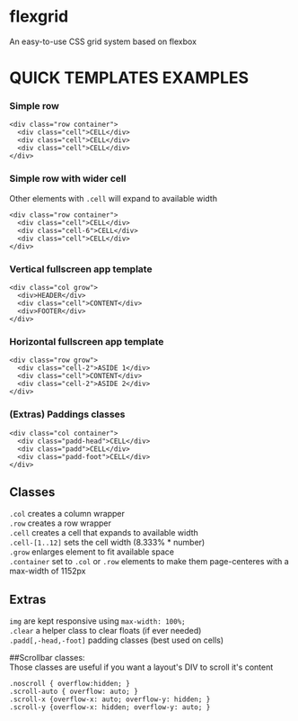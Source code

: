 # flexgrid
An easy-to-use CSS grid system based on flexbox





# QUICK TEMPLATES EXAMPLES

### Simple row 

    <div class="row container">
      <div class="cell">CELL</div>
      <div class="cell">CELL</div>
      <div class="cell">CELL</div>
    </div>
    
### Simple row with wider cell
Other elements with `.cell` will expand to available width

    <div class="row container">
      <div class="cell">CELL</div>
      <div class="cell-6">CELL</div>
      <div class="cell">CELL</div>
    </div>

### Vertical fullscreen app template

    <div class="col grow">
      <div>HEADER</div>
      <div class="cell">CONTENT</div>
      <div>FOOTER</div>
    </div>

### Horizontal fullscreen app template
    
    <div class="row grow">
      <div class="cell-2">ASIDE 1</div>
      <div class="cell">CONTENT</div>
      <div class="cell-2">ASIDE 2</div>
    </div>   
    
### (Extras) Paddings classes

    <div class="col container">
      <div class="padd-head">CELL</div>
      <div class="padd">CELL</div>
      <div class="padd-foot">CELL</div>
    </div>
    
## Classes

`.col` creates a column wrapper  
`.row` creates a row wrapper  
`.cell` creates a cell that expands to available width  
`.cell-[1..12]` sets the cell width (8.333% * number)  
`.grow` enlarges element to fit available space  
`.container` set to `.col` or `.row` elements to make them page-centeres with a max-width of 1152px

## Extras

`img` are kept responsive using `max-width: 100%;`  
`.clear` a helper class to clear floats (if ever needed)  
`.padd[,-head,-foot]` padding classes (best used on cells)  

##Scrollbar classes:    
Those classes are useful if you want a layout's DIV to scroll it's content

    .noscroll { overflow:hidden; }
    .scroll-auto { overflow: auto; }
    .scroll-x {overflow-x: auto; overflow-y: hidden; }
    .scroll-y {overflow-x: hidden; overflow-y: auto; }

